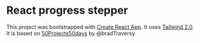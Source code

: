 # React progress stepper

This project was bootstrapped with [Create React App](https://github.com/facebook/create-react-app).
It uses [Tailwind 2.0](https://tailwindcss.com/).
It is based on [50Projects50days](https://github.com/bradtraversy/50projects50days/tree/master/progress-steps) by @bradTraversy
